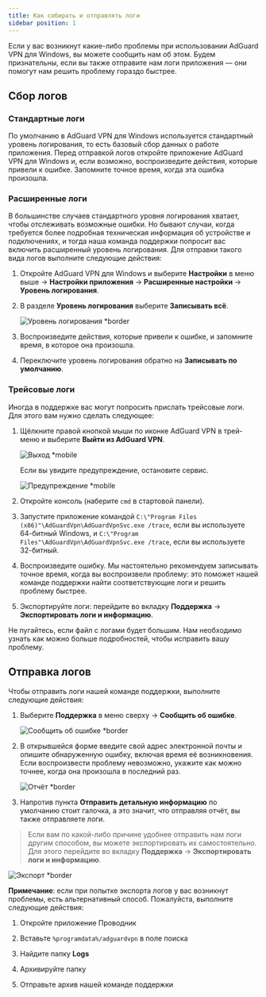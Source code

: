 ```yaml
---
title: Как собирать и отправлять логи
sidebar position: 1
---
```


Если у вас возникнут какие-либо проблемы при использовании AdGuard VPN для Windows, вы можете сообщить нам об этом. Будем признательны, если вы также отправите нам логи приложения — они помогут нам решить проблему гораздо быстрее.

## Сбор логов

### Стандартные логи

По умолчанию в AdGuard VPN для Windows используется стандартный уровень логирования, то есть базовый сбор данных о работе приложения. Перед отправкой логов откройте приложение AdGuard VPN для Windows и, если возможно, воспроизведите действия, которые привели к ошибке. Запомните точное время, когда эта ошибка произошла.

### Расширенные логи

В большинстве случаев стандартного уровня логирования хватает, чтобы отслеживать возможные ошибки. Но бывают случаи, когда требуется более подробная техническая информация об устройстве и подключениях, и тогда наша команда поддержки попросит вас включить расширенный уровень логирования. Для отправки такого вида логов выполните следующие действия:

1. Откройте AdGuard VPN для Windows и выберите **Настройки** в меню выше → **Настройки приложения** → **Расширенные настройки** → **Уровень логирования**.

1. В разделе **Уровень логирования** выберите **Записывать всё**.

    ![Уровень логирования *border](https://cdn.adtidy.org/content/kb/vpn/windows/logs/logging.jpeg)

1. Воспроизведите действия, которые привели к ошибке, и запомните время, в которое она произошла.

1. Переключите уровень логирования обратно на **Записывать по умолчанию**.

### Трейсовые логи

Иногда в поддержке вас могут попросить прислать трейсовые логи. Для этого вам нужно сделать следующее:

1. Щёлкните правой кнопкой мыши по иконке AdGuard VPN в трей-меню и выберите **Выйти из AdGuard VPN**.

    ![Выход *mobile](https://cdn.adtidy.org/content/kb/vpn/windows/logs/exit.png)

    Если вы увидите предупреждение, остановите сервис.

    ![Предупреждение *mobile](https://cdn.adtidy.org/content/kb/vpn/windows/logs/attention.png)

1. Откройте консоль (наберите `cmd` в стартовой панели).

1. Запустите приложение командой `C:\"Program Files (x86)"\AdGuardVpn\AdGuardVpnSvc.exe /trace`, если вы используете 64-битный Windows, и `C:\"Program Files"\AdGuardVpn\AdGuardVpnSvc.exe /trace`, если вы используете 32-битный.

1. Воспроизведите ошибку. Мы настоятельно рекомендуем записывать точное время, когда вы воспроизвели проблему: это поможет нашей команде поддержки найти соответствующие логи и решить проблему быстрее.

1. Экспортируйте логи: перейдите во вкладку **Поддержка** → **Экспортировать логи и информацию**.

Не пугайтесь, если файл с логами будет большим. Нам необходимо узнать как можно больше подробностей, чтобы исправить вашу проблему.

## Отправка логов

Чтобы отправить логи нашей команде поддержки, выполните следующие действия:

1. Выберите **Поддержка** в меню сверху → **Сообщить об ошибке**.

    ![Сообщить об ошибке *border](https://cdn.adtidy.org/content/kb/vpn/windows/logs/support_report.jpeg)

1. В открывшейся форме введите свой адрес электронной почты и опишите обнаруженную ошибку, включая время её возникновения. Если воспроизвести проблему невозможно, укажите как можно точнее, когда она произошла в последний раз.

    ![Отчёт *border](https://cdn.adtidy.org/content/kb/vpn/windows/logs/report_bug.png)

1. Напротив пункта **Отправить детальную информацию** по умолчанию стоит галочка, а это значит, что отправляя отчёт, вы также отправляете логи.

> Если вам по какой-либо причине удобнее отправить нам логи другим способом, вы можете экспортировать их самостоятельно. Для этого перейдите во вкладку **Поддержка** → **Экспортировать логи и информацию**.

![Экспорт *border](https://cdn.adtidy.org/content/kb/vpn/windows/logs/export.jpeg)

**Примечание**: если при попытке экспорта логов у вас возникнут проблемы, есть альтернативный способ. Пожалуйста, выполните следующие действия:

1. Откройте приложение Проводник

1. Вставьте `%programdata%/adguardvpn` в поле поиска

1. Найдите папку **Logs**

1. Архивируйте папку

1. Отправьте архив нашей команде поддержки
